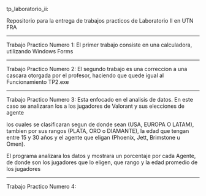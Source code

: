 tp_laboratorio_ii:

Repositorio para la entrega de trabajos practicos de Laboratorio II en UTN FRA

--------------------------------------------------------------------------------------------------------------------
Trabajo Practico Numero 1:
El primer trabajo consiste en una calculadora, utilizando Windows Forms

--------------------------------------------------------------------------------------------------------------------
Trabajo Practico Numero 2:
El segundo trabajo es una correccion a una cascara otorgada por el profesor, haciendo que quede igual
al Funcionamiento TP2.exe

--------------------------------------------------------------------------------------------------------------------
Trabajo Practico Numero 3:
Esta enfocado en el analisis de datos. En este caso se analizaran los a los jugadores de Valorant
y sus elecciones de agente

los cuales se clasificaran segun de donde sean (USA, EUROPA O LATAM), tambien por sus rangos (PLATA, ORO o DIAMANTE), 
la edad que tengan entre 15 y 30 años y el agente que eligan (Phoenix, Jett, Brimstone u Omen).

El programa analizara los datos y mostrara un porcentaje por cada Agente, de donde son los jugadores que lo eligen, 
que rango y la edad promedio de los jugadores

--------------------------------------------------------------------------------------------------------------------
Trabajo Practico Numero 4:

